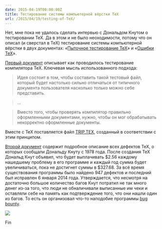 ```yaml
---
date: 2015-04-19T00:00:00Z
title: Тестирование системы компьютерной вёрстки TeX
url: /2015/04/19/testing-of-TeX/
---
```


Нет, мне пока не удалось сделать интервью с Дональдом Кнутом
о тестировании TeX. Да в этом и не было неоходимости, потому что он
описал (и сверстал в TeX) тестирование системы компьютерной вёрстки
в двух документах:
«[Пыточное тестирование TeX](http://texdoc.net/texmf-dist/doc/generic/knuth/tex/tripman.pdf)»
и «[Ошибки TeX](http://texdoc.net/texmf-dist/doc/generic/knuth/errata/errorlog.pdf)».

[Первый документ](http://texdoc.net/texmf-dist/doc/generic/knuth/tex/tripman.pdf)
описывает как проводилось тестирование компилятора TeX. Ключевая мысль использованного подхода:

<!--
ftp://tug.ctan.org/pub/tex-archive/systems/knuth/dist/tex/tripman.tex
ftp://tug.ctan.org/pub/tex-archive/systems/knuth/dist/tex/trip.tex
ftp://tug.ctan.org/pub/tex-archive/systems/knuth/dist/errata/tex82.bug
-->

> Идея состоит в том, чтобы составить такой тестовый файл,
> который будет настолько сильно отличаться от типичного документа
> пользователя насколько только можно себе представить.

> ...

> Вместо того, чтобы проверять компилятор правильно оформленными документами,
> нужно, чтобы он мог обрабатывать некорректно оформленные документы.

Вместе с TeX поставляется файл
[TRIP.TEX](ftp://tug.ctan.org/pub/tex-archive/systems/knuth/dist/tex/trip.tex),
созданный в соответствии с этим принципом.

<!--
> The contents of this test file are so remote from what people actually do with TEX,
> I feel apologetic if I have to explain the correct translation of TRIP.TEX;
> nobody really cares about most of the nitty-gritty rules
> that are involved. Yet I believe TRIP exemplifies the sort of test program
> that has outstanding diagnosticability, as explained above.
-->

<!--
> Содержание этого тестового файла настолько далеко от того,
> что люди на самом деле делать с TEX, я чувствую, извинялся,
> если я должен объяснить правильный перевод TRIP.TEX;
> никто не заботится о большинстве мельчайших правил, которые участвуют.
> Тем не менее, я считаю, TRIP примером рода тестовую программу,
> которая имеет выдающуюся диагностического способности, как описано выше.
-->

<!--
> I have been having good luck with a somewhat different approach,
> first used in 1960 to debug an ALGOL compiler. The idea is to construct
> a test file that is about as different from a typical user application as could be
> imagined. Instead of testing things that people normally want to do,
> the file tests complicated things that people would never dare to think of,
> and it embeds these complexities in still more arcane constructions.
> Instead of trying to make the compiler do the right thing, the goal
> is to make it fail (until the bugs have all been found).
> To write such a fiendish test routine, one simply gets into a nasty
> frame of mind and tries to do everythingin the unexpected way.
> Parameters that are normally positive are set negative or zero;
> borderline cases arepushed to the limit; deliberate errors are made
> in hopes that the compiler will not be able to recover properly from them.
-->

[Второй документ](http://texdoc.net/texmf-dist/doc/generic/knuth/errata/errorlog.pdf)
содержит подробное описание всех дефектов TeX, о которых сообщали Дональду Кнуту с 1978 года.
После создания TeX Дональд Кнут объявил, что будет выплачивать $2.56 каждому
нашедшему проблему в его программе и каждый год сумма будет увеличиваться,
пока не достигнет суммы в $327.68. За всё время существования программы
было найдено 947 дефектов и последний был исправлен 6 января 2014 года.
Утверждается, что несмотря на достаточно большое количество багов Кнут
потратил не так много денег из-за того, что люди не обналичивали выписанные им чеки
и оставляли себе на память как подтверждение того, что они нашли один из багов.
То есть он организовал что-то наподобие программы [bug bounty](https://en.wikipedia.org/wiki/Bug_bounty_program).

<a href="https://en.wikipedia.org/wiki/Knuth_reward_check"><image src="https://upload.wikimedia.org/wikipedia/commons/6/63/Knuth_cod.JPG"></a>

<!--
https://www.tug.org/whatis.html

> Knuth has kept a very detailed log of all the bugs he has corrected
> and changes he has made in the program since 1982; as of 2008,
> the list contains 427 entries, not including the version modification
> that should be done after his death as the final change in TeX.
> Donald Knuth offers monetary awards to people who find and report a bug in TeX.
> The award per bug started at $2.56 (one "hexadecimal dollar"]) and doubled
> every year until it was frozen at its current value of $327.68.
> Knuth has lost relatively little money as there have been very few bugs claimed.
> In addition, recipients have been known to frame their check as proof that
> they found a bug in TeX rather than cashing it. Due to scammers finding
> scanned copies of his checks on the internet and using them to try to
> drain his bank account, Knuth no longer sends out real checks,
> but those who submit bug reports can get credit at The Bank of San Serriffe instead.
-->

Fin
